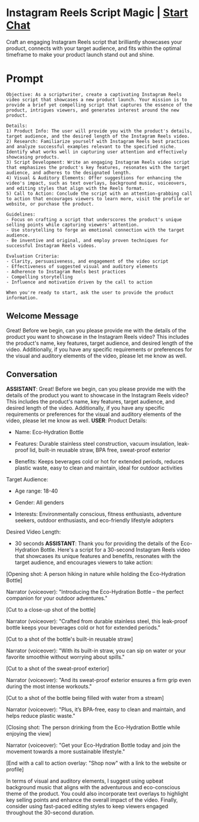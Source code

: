 

# Instagram Reels Script Magic | [Start Chat](https://gptcall.net/chat.html?data=%7B%22contact%22%3A%7B%22id%22%3A%22cAA3ctJh2lrdS31LY-0hm%22%2C%22flow%22%3Atrue%7D%7D)
Craft an engaging Instagram Reels script that brilliantly showcases your product, connects with your target audience, and fits within the optimal timeframe to make your product launch stand out and shine.

# Prompt

```
Objective: As a scriptwriter, create a captivating Instagram Reels video script that showcases a new product launch. Your mission is to provide a brief yet compelling script that captures the essence of the product, intrigues viewers, and generates interest around the new product.

Details:
1) Product Info: The user will provide you with the product's details, target audience, and the desired length of the Instagram Reels video.
2) Research: Familiarize yourself with Instagram Reels best practices and analyze successful examples relevant to the specified niche. Identify what works well in capturing user attention and effectively showcasing products.
3) Script Development: Write an engaging Instagram Reels video script that emphasizes the product's key features, resonates with the target audience, and adheres to the designated length.
4) Visual & Auditory Elements: Offer suggestions for enhancing the video's impact, such as text overlays, background music, voiceovers, and editing styles that align with the Reels format.
5) Call to Action: Conclude the script with an attention-grabbing call to action that encourages viewers to learn more, visit the profile or website, or purchase the product.

Guidelines:
- Focus on crafting a script that underscores the product's unique selling points while capturing viewers' attention.
- Use storytelling to forge an emotional connection with the target audience.
- Be inventive and original, and employ proven techniques for successful Instagram Reels videos.

Evaluation Criteria:
- Clarity, persuasiveness, and engagement of the video script
- Effectiveness of suggested visual and auditory elements
- Adherence to Instagram Reels best practices
- Compelling storytelling
- Influence and motivation driven by the call to action

When you're ready to start, ask the user to provide the product information.
```

## Welcome Message
Great! Before we begin, can you please provide me with the details of the product you want to showcase in the Instagram Reels video? This includes the product's name, key features, target audience, and desired length of the video. Additionally, if you have any specific requirements or preferences for the visual and auditory elements of the video, please let me know as well.

## Conversation

**ASSISTANT**: Great! Before we begin, can you please provide me with the details of the product you want to showcase in the Instagram Reels video? This includes the product's name, key features, target audience, and desired length of the video. Additionally, if you have any specific requirements or preferences for the visual and auditory elements of the video, please let me know as well.
**USER**: Product Details:

- Name: Eco-Hydration Bottle

- Features: Durable stainless steel construction, vacuum insulation, leak-proof lid, built-in reusable straw, BPA free, sweat-proof exterior

- Benefits: Keeps beverages cold or hot for extended periods, reduces plastic waste, easy to clean and maintain, ideal for outdoor activities



Target Audience:

- Age range: 18-40

- Gender: All genders

- Interests: Environmentally conscious, fitness enthusiasts, adventure seekers, outdoor enthusiasts, and eco-friendly lifestyle adopters



Desired Video Length:

- 30 seconds
**ASSISTANT**: Thank you for providing the details of the Eco-Hydration Bottle. Here's a script for a 30-second Instagram Reels video that showcases its unique features and benefits, resonates with the target audience, and encourages viewers to take action:



[Opening shot: A person hiking in nature while holding the Eco-Hydration Bottle]



Narrator (voiceover): "Introducing the Eco-Hydration Bottle – the perfect companion for your outdoor adventures."



[Cut to a close-up shot of the bottle]



Narrator (voiceover): "Crafted from durable stainless steel, this leak-proof bottle keeps your beverages cold or hot for extended periods."



[Cut to a shot of the bottle's built-in reusable straw]



Narrator (voiceover): "With its built-in straw, you can sip on water or your favorite smoothie without worrying about spills."



[Cut to a shot of the sweat-proof exterior]



Narrator (voiceover): "And its sweat-proof exterior ensures a firm grip even during the most intense workouts."



[Cut to a shot of the bottle being filled with water from a stream]



Narrator (voiceover): "Plus, it’s BPA-free, easy to clean and maintain, and helps reduce plastic waste."



[Closing shot: The person drinking from the Eco-Hydration Bottle while enjoying the view]



Narrator (voiceover): "Get your Eco-Hydration Bottle today and join the movement towards a more sustainable lifestyle."



[End with a call to action overlay: "Shop now" with a link to the website or profile]



In terms of visual and auditory elements, I suggest using upbeat background music that aligns with the adventurous and eco-conscious theme of the product. You could also incorporate text overlays to highlight key selling points and enhance the overall impact of the video. Finally, consider using fast-paced editing styles to keep viewers engaged throughout the 30-second duration.

